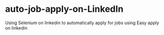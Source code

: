 # auto-job-apply-on-LinkedIn
Using Selenium on linkedin to automatically apply for jobs using Easy apply on linkedin
